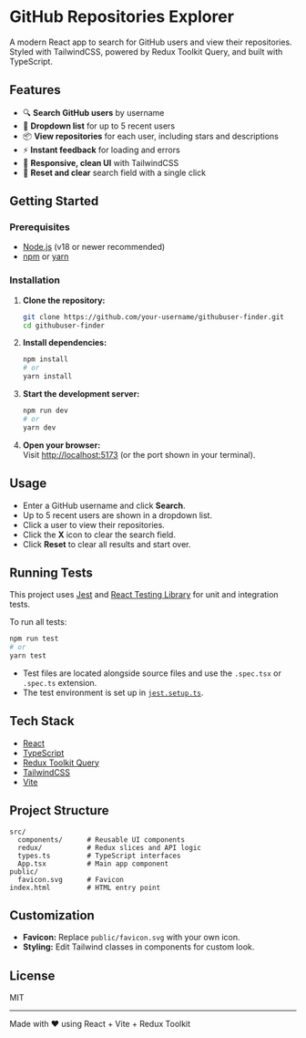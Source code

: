 # GitHub Repositories Explorer

A modern React app to search for GitHub users and view their repositories.  
Styled with TailwindCSS, powered by Redux Toolkit Query, and built with TypeScript.

## Features

- 🔍 **Search GitHub users** by username
- 🧑 **Dropdown list** for up to 5 recent users
- 📦 **View repositories** for each user, including stars and descriptions
- ⚡ **Instant feedback** for loading and errors
- 🎨 **Responsive, clean UI** with TailwindCSS
- 🧹 **Reset and clear** search field with a single click

## Getting Started

### Prerequisites

- [Node.js](https://nodejs.org/) (v18 or newer recommended)
- [npm](https://www.npmjs.com/) or [yarn](https://yarnpkg.com/)

### Installation

1. **Clone the repository:**
   ```sh
   git clone https://github.com/your-username/githubuser-finder.git
   cd githubuser-finder
   ```

2. **Install dependencies:**
   ```sh
   npm install
   # or
   yarn install
   ```

3. **Start the development server:**
   ```sh
   npm run dev
   # or
   yarn dev
   ```

4. **Open your browser:**  
   Visit [http://localhost:5173](http://localhost:5173) (or the port shown in your terminal).

## Usage

- Enter a GitHub username and click **Search**.
- Up to 5 recent users are shown in a dropdown list.
- Click a user to view their repositories.
- Click the **X** icon to clear the search field.
- Click **Reset** to clear all results and start over.

## Running Tests

This project uses [Jest](https://jestjs.io/) and [React Testing Library](https://testing-library.com/docs/react-testing-library/intro/) for unit and integration tests.

To run all tests:

```sh
npm run test
# or
yarn test
```

- Test files are located alongside source files and use the `.spec.tsx` or `.spec.ts` extension.
- The test environment is set up in [`jest.setup.ts`](jest.setup.ts).

## Tech Stack

- [React](https://react.dev/)
- [TypeScript](https://www.typescriptlang.org/)
- [Redux Toolkit Query](https://redux-toolkit.js.org/rtk-query/overview)
- [TailwindCSS](https://tailwindcss.com/)
- [Vite](https://vitejs.dev/)

## Project Structure

```
src/
  components/      # Reusable UI components
  redux/           # Redux slices and API logic
  types.ts         # TypeScript interfaces
  App.tsx          # Main app component
public/
  favicon.svg      # Favicon
index.html         # HTML entry point
```

## Customization

- **Favicon:** Replace `public/favicon.svg` with your own icon.
- **Styling:** Edit Tailwind classes in components for custom look.

## License

MIT

---

Made with ❤️ using React + Vite + Redux Toolkit
